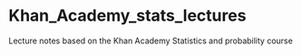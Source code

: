 # Khan_Academy_stats_lectures
Lecture notes based on the Khan Academy Statistics and probability course
